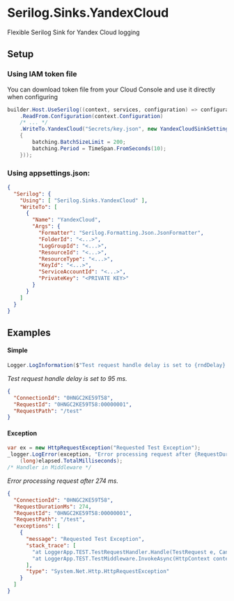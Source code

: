 # Serilog.Sinks.YandexCloud
Flexible Serilog Sink for Yandex Cloud logging

## Setup

### Using IAM token file
You can download token file from your Cloud Console and use it directly when configuring

```csharp
builder.Host.UseSerilog((context, services, configuration) => configuration
    .ReadFrom.Configuration(context.Configuration)
    /* ... */
    .WriteTo.YandexCloud("Secrets/key.json", new YandexCloudSinkSettings(), batching =>
    {
        batching.BatchSizeLimit = 200;
        batching.Period = TimeSpan.FromSeconds(10);
    }));
```

### Using appsettings.json:
```json
{
  "Serilog": {
    "Using": [ "Serilog.Sinks.YandexCloud" ],
    "WriteTo": [
      {
        "Name": "YandexCloud",
        "Args": {
          "Formatter": "Serilog.Formatting.Json.JsonFormatter",
          "FolderId": "<...>",
          "LogGroupId": "<...>",
          "ResourceId": "<...>",
          "ResourceType": "<...>",
          "KeyId": "<...>",
          "ServiceAccountId": "<...>",
          "PrivateKey": "<PRIVATE KEY>"
        }
      }
    ]
  }
}
```

## Examples

#### Simple
```csharp
Logger.LogInformation($"Test request handle delay is set to {rndDelay} ms.");
```
_Test request handle delay is set to 95 ms._
```json
{
  "ConnectionId": "0HNGC2KE59T58",
  "RequestId": "0HNGC2KE59T58:00000001",
  "RequestPath": "/test"
}
```

#### Exception
```csharp
var ex = new HttpRequestException("Requested Test Exception");
_logger.LogError(exception, "Error processing request after {RequestDurationMs} ms.",
    (long)elapsed.TotalMilliseconds);
/* Handler in Middleware */
```
_Error processing request after 274 ms._
```json
{
  "ConnectionId": "0HNGC2KE59T58",
  "RequestDurationMs": 274,
  "RequestId": "0HNGC2KE59T58:00000001",
  "RequestPath": "/test",
  "exceptions": [
    {
      "message": "Requested Test Exception",
      "stack_trace": [
        "at LoggerApp.TEST.TestRequestHandler.Handle(TestRequest e, CancellationToken cancellationToken) in .../LoggerApp/TEST/TestRequestHandler.cs:line 25",
        "at LoggerApp.TEST.TestMiddleware.InvokeAsync(HttpContext context) in .../LoggerApp/TEST/TestMiddleware.cs:line 49"
      ],
      "type": "System.Net.Http.HttpRequestException"
    }
  ]
}
```